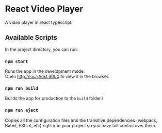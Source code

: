 # React Video Player

A video player in react typescript.

## Available Scripts

In the project directory, you can run:

### `npm start`

Runs the app in the development mode.\
Open [http://localhost:3000](http://localhost:3000) to view it in the browser.

### `npm run build`

Builds the app for production to the `build` folder.\

### `npm run eject`

Copies all the configuration files and the transitive dependencies (webpack, Babel, ESLint, etc) right into your project so you have full control over them.
